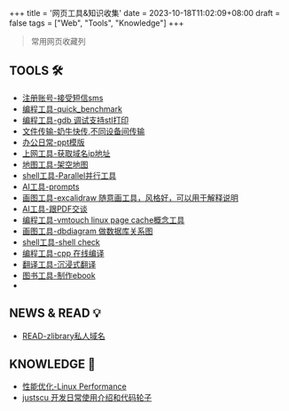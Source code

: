 +++
title = '网页工具&知识收集'
date = 2023-10-18T11:02:09+08:00
draft = false
tags = ["Web", "Tools", "Knowledge"]
+++

> 常用网页收藏列



## TOOLS 🛠

- [注册账号-接受短信sms](https://sms-activate.org/cn)
- [编程工具-quick_benchmark](https://quick-bench.com/)
- [编程工具-gdb 调试支持stl打印](https://sourceware.org/gdb/wiki/STLSupport)
- [文件传输-奶牛快传,不同设备间传输](https://cowtransfer.com/)
- [办公日常-ppt模版](https://www.ypppt.com/)
- [上网工具-获取域名ip地址](https://www.ipaddress.com/)
- [地图工具-架空地图](https://www.makeamap.cn/)
- [shell工具-Parallel并行工具](https://opensource.com/article/18/5/gnu-parallel)
- [AI工具-prompts](https://prompts.chat/)
- [画图工具-excalidraw 随意画工具，风格好，可以用于解释说明](https://excalidraw.com/)
- [AI工具-跟PDF交谈](https://scholarturbo.com/)
- [编程工具-vmtouch linux page cache概念工具](https://hoytech.com/vmtouch/)
- [画图工具-dbdiagram 做数据库关系图](https://dbdiagram.io/d)
- [shell工具-shell check](https://www.shellcheck.net/)
- [编程工具-cpp 在线编译](https://godbolt.org/#/)
- [翻译工具-沉浸式翻译](https://immersivetranslate.com/)
- [图书工具-制作ebook](https://calibre-ebook.com/)
- 



## NEWS & READ 💡

- [READ-zlibrary私人域名](https://lib-plmgyidlkjdqtngrl3b4zsyh.carbon.pm/?redirectUrl=%252F)



## KNOWLEDGE 📖

- [性能优化-Linux Performance](https://www.brendangregg.com/linuxperf.html)
- [justscu 开发日常使用介绍和代码轮子](https://github.com/justscu/BL)
